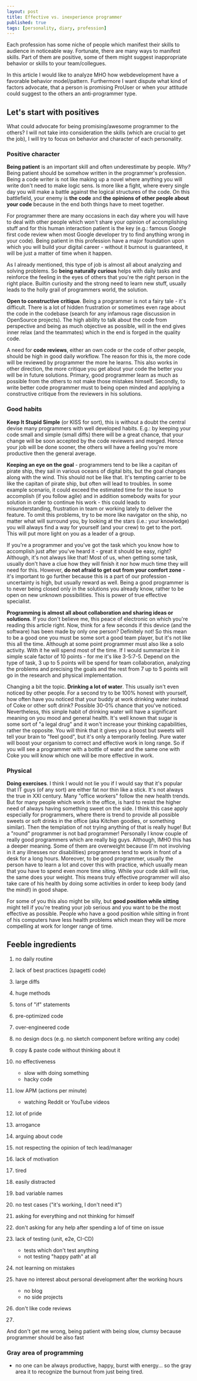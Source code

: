 ```yaml
---
layout: post
title: Effective vs. inexperience programmer
published: true
tags: [personality, diary, profession]
---
```


Each profession has some niche of people which manifest their skills to audience in noticeable way. Fortunate, there are many ways to manifest skills. Part of them are positive, some of them might suggest inappropriate behavior or skills to your team/collegues.

In this article I would like to analyze MHO how webdevelopment have a favorable behavior model/pattern. Furthermore I want dispute what kind of factors advocate, that a person is promising ProUser or when your attitude could suggest to the others an anti-programmer type.

<!-- 
Disclaimer: this topic is huge and the man could write a book about it. In this article I will try to emphasis some points which might be a bit different from the well known stereotype (intelligent, educated, fast typist, fast thinker). This topic will try answer the question how to discover some true potential even in a programming newbee.
-->

## Let's start with positives

What could advocate for being promising/awesome programmer to the others? I will not take into consideration the skills (which are crucial to get the job), I will try to focus on behavior and character of each personality.

### Positive character

**Being patient** is an important skill and often underestimate by people. _Why?_ Being patient should be somehow written in the programmer's profession. Being a code writer is not like making up a novel where anything you will write don't need to make logic sens. Is more like a fight, where every single day you will make a battle against the logical structures of the code. On this battlefield, your enemy is **the code** and **the opinions of other people about your code** because in the end both things have to meet together.

For programmer there are many occasions in each day where you will have to deal with other people which won't share your opinion of accomplishing stuff and for this human interaction patient is the key (e.g.: famous Google first code review when most Google developer try to find anything wrong in your code). Being patient in this profession have a major foundation upon which you will build your digital career - without it burnout is guaranteed, it will be just a matter of time when it happen.

As I already mentioned, this type of job is almost all about analyzing and solving problems. So **being naturally curious** helps with daily tasks and reinforce the feeling in the eyes of others that you're the right person in the right place. Builtin curiosity and the strong need to learn new stuff, usually leads to the holly grail of programmers world, the solution.

**Open to constructive critique**. Being a programmer is not a fairy tale - it's difficult. There is a lot of hidden frustration or sometimes even rage about the code in the codebase (search for any infamous rage discussion in OpenSource projects). The high ability to talk about the code from perspective and being as much objective as possible, will in the end gives inner relax (and the teammates) which in the end is forged in the quality code. 

A need for **code reviews**, either an own code or the code of other people, should be high in good daily workflow. The reason for this is, the more code will be reviewed by programmer the more he learns. This also works in other direction, the more critique you get about your code the better you will be in future solutions. Primary, good programmer learn as much as possible from the others to not make those mistakes himself. Secondly, to write better code programmer must to being open minded and applying a constructive critique from the reviewers in his solutions.

### Good habits

**Keep It Stupid Simple** (or KISS for sort), this is without a doubt the central devise many programmers with well developed habits. E.g.: by keeping your code small and simple (small diffs) there will be a great chance, that your change will be soon accepted by the code reviewers and merged. Hence your job will be done sooner, the others will have a feeling you're more productive then the general average.

**Keeping an eye on the goal** - programmers tend to be like a capitan of pirate ship, they sail in various oceans of digital bits, but the goal changes along with the wind. This should not be like that. It's tempting carrier to be like the capitan of pirate ship, but often will lead to troubles. In some example scenario, it could exceed the estimated time for the issue to accomplish (if you follow agile) and in addition somebody waits for your solution in order to continue his work - this could leads to misunderstanding, frustration in team or working lately to deliver the feature. To omit this problems, try to be more like navigator on the ship, no matter what will surround you, by looking at the stars (i.e.: your knowledge) you will always find a way for yourself (and your crew) to get to the port. This will put more light on you as a leader of a group.

If you're a programmer and you've got the task which you know how to accomplish just after you've heard it - great it should be easy, right? Although, it's not always like that! Most of us, when getting some task, usually don't have a clue how they will finish it nor how much time they will need for this. However, **do not afraid to get out from your comfort zone** - it's important to go further because this is a part of our profession - uncertainty is high, but usually reward as well. Being a good programmer is to never being closed only in the solutions you already know, rather to be open on new unknown possibilities. This is power of true effective specialist.

**Programming is almost all about collaboration and sharing ideas or solutions**. If you don't believe me, this peace of electronic on which you're reading this article right. Now, think for a few seconds if this device (and the software) has been made by only one person? Definitely not! So this mean to be a good one you must be some sort a good team player, but it's not like this all the time. Although at some point programmer must also like a solo activity. With it he will spend most of the time. If I would summarize it in simple scale factor of 10 points - for me it's like 3-5:7-5. Depend on the type of task, 3 up to 5 points will be spend for team collaboration, analyzing the problems and precising the goals and the rest from 7 up to 5 points will go in the research and physical implementation.

Changing a bit the topic. **Drinking a lot of water**. This usually isn't even noticed by other people. For a second try to be 100% honest with yourself, how often have you noticed that your buddy at work drinking water instead of Coke or other soft drink? Possible 30-0% chance that you've noticed. Nevertheless, this simple habit of drinking water will have a significant meaning on you mood and general health. It's well known that sugar is some sort of "a legal drug" and it won't increase your thinking capabilities, rather the opposite. You will think that it gives you a boost but sweets will tell your brain to "feel good", but it's only a temporarily feeling. Pure water will boost your organism to correct and effective work in long range. So if you will see a programmer with a bottle of water and the same one with Coke you will know which one will be more effective in work.

### Physical

**Doing exercises**. I think I would not lie you if I would say that it's popular that IT guys (of any sort) are either fat nor thin like a stick. It's not always the true in XXI century. Many "office workers" follow the new health trends. But for many people which work in the office, is hard to resist the higher need of always having something sweet on the side. I think this case apply especially for programmers, where there is trend to provide all possible sweets or soft drinks in the office (aka Kitchen goodies, or something similar). Then the templation of not trying anything of that is really huge! But a "round" programmer is not bad programmer! Personally I know couple of really good programmers which are really big guys. Although, IMHO this has a deeper meaning. Some of them are overweight because (I'm not involving in it any illnesses nor disabilities) programmers tend to work in front of a desk for a long hours. Moreover, to be good programmer, usually the person have to learn a lot and cover this with practice, which usually mean that you have to spend even more time siting. While your code skill will rise, the same does your weight. This means truly effective programmer will also take care of his health by doing some activities in order to keep body (and the mind!) in good shape.

For some of you this also might be silly, but **good position while sitting** might tell if you're treating your job serious and you want to be the most effective as possible. People who have a good position while sitting in front of his computers have less health problems which mean they will be more compelling at work for longer range of time.


## Feeble ingredients

1.  no daily routine

1.  lack of best practices (spagetti code)

1.  large diffs

1.  huge methods

1.  tons of "if" statements

1.  pre-optimized code

1.  over-engineered code

1.  no design docs (e.g. no sketch component before writing any code)

1.  copy & paste code without thinking about it

1.  no effectiveness

    -   slow with doing something
    -   hacky code

1.  low APM (actions per minute)

    - watching Reddit or YouTube videos

1.  lot of pride

1.  arrogance

1.  arguing about code

1.  not respecting the opinion of tech lead/manager

1.  lack of motivation

1.  tired

1.  easily distracted

1.  bad variable names

1.  no test cases ("it's working, I don't need it")

1.  asking for everything and not thinking for himself

1.  don't asking for any help after spending a lof of time on issue

1.  lack of testing (unit, e2e, CI-CD)

    - tests which don't test anything
    - not testing "happy path" at all

1.  not learning on mistakes

1.  have no interest about personal development after the working hours

    - no blog
    - no side projects

1.  don't like code reviews

1.

And don't get me wrong, being patient with being slow, clumsy because programmer should be also fast


### Gray area of programming

- no one can be always productive, happy, burst with energy... so the gray area it to recognize the burnout from just being tired.